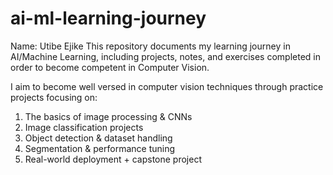 # ai-ml-learning-journey
Name: Utibe Ejike
This repository documents my learning journey in AI/Machine Learning, including projects, notes, and exercises completed in order to become competent in Computer Vision.

I aim to become well versed in computer vision techniques through practice projects focusing on:
1. The basics of image processing & CNNs
2. Image classification projects
3. Object detection & dataset handling
4. Segmentation & performance tuning
5. Real-world deployment + capstone project

   

